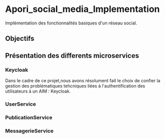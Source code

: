 # Apori_social_media_Implementation
Implémentation des fonctionnalités basiques d'un réseau social.



## Objectifs





## Présentation des differents microservices

### Keycloak
Dans le cadre de ce projet,nous avons résolument fait le choix de confier la gestion des problématiques tehcniques liées à l'authentification des utilisateurs à un AIM : Keycloak.

### UserService



### PublicationService 




### MessagerieService
